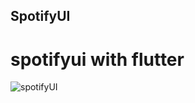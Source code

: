 ## SpotifyUI
# spotifyui with flutter

![spotifyUI](https://user-images.githubusercontent.com/59411109/191864013-d106f4c7-7b9c-43a6-a90d-a6f9835ef478.gif)
